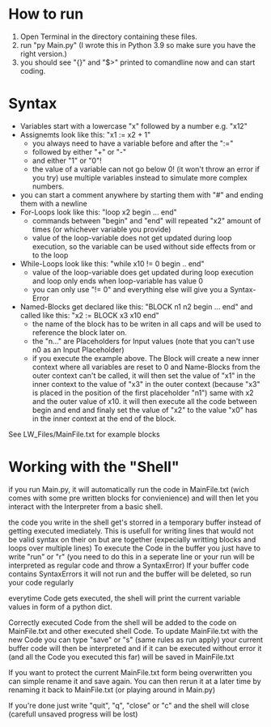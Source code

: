 # How to run
1. Open Terminal in the directory containing these files.
2. run "py Main.py" (I wrote this in Python 3.9 so make sure you have the right version.)
3. you should see "{}" and "$>" printed to comandline now and can start coding.

# Syntax
* Variables start with a lowercase "x" followed by a number e.g. "x12"
* Assignemts look like this: "x1 := x2 + 1"
  * you always need to have a variable before and after the ":="
  * followed by either "+" or "-"
  * and either "1" or "0"!
  * the value of a variable can not go below 0! (it won't throw an error if you try) use multiple variables instead to simulate more complex numbers.
* you can start a comment anywhere by starting them with "#" and ending them with a newline
* For-Loops look like this: "loop x2 begin ... end"
  * commands between "begin" and "end" will repeated "x2" amount of times (or whichever variable you provide)
  * value of the loop-variable does not get updated during loop execution, so the variable can be used without side effects from or to the loop
* While-Loops look like this: "while x10 != 0 begin .. end"
  * value of the loop-variable does get updated during loop execution and loop only ends when loop-variable has value 0
  * you can only use "!= 0" and everything else will give you a Syntax-Error
* Named-Blocks get declared like this: "BLOCK n1 n2 begin ... end" and called like this: "x2 := BLOCK x3 x10 end"
  * the name of the block has to be writen in all caps and will be used to reference the block later on.
  * the "n..." are Placeholders for Input values (note that you can't use n0 as an Input Placeholder)
  * if you execute the example above. The Block will create a new inner context where all variables are reset to 0 and Name-Blocks from the outer context can't be called,
    it will then set the value of "x1" in the inner context to the value of "x3" in the outer context (because "x3" is placed in the position of the first placeholder "n1") same with x2 and the outer value of x10.
    it will then execute all the code between begin and end and finaly set the value of "x2" to the value "x0" has in the inner context at the end of the block.
 
See LW_Files/MainFile.txt for example blocks

# Working with the "Shell"
if you run Main.py, it will automatically run the code in MainFile.txt (wich comes with some pre written blocks for convienience) and will then let you interact with the Interpreter from a basic shell.

the code you write in the shell get's storred in a temporary buffer instead of getting executed imediately. This is usefull for writing lines that would not be valid syntax on their on but are together (expecially writting blocks and loops over multiple lines)
To execute the Code in the buffer you just have to write "run" or "r" (you need to do this in a seperate line or your run will be interpreted as regular code and throw a SyntaxError)
If your buffer code contains SyntaxErrors it will not run and the buffer will be deleted, so run your code regularly

everytime Code gets executed, the shell will print the current variable values in form of a python dict.

Correctly executed Code from the shell will be added to the code on MainFile.txt and other executed shell Code. To update MainFile.txt with the new Code you can type "save" or "s" (same rules as run apply) your current buffer code will then be interpreted and if it can be executed without error it (and all the Code you executed this far) will be saved in MainFile.txt

If you want to protect the current MainFile.txt form being overwritten you can simple rename it and save again. You can then rerun it at a later time by renaming it back to MainFile.txt (or playing around in Main.py)

If you're done just write "quit", "q", "close" or "c" and the shell will close (carefull unsaved progress will be lost)
